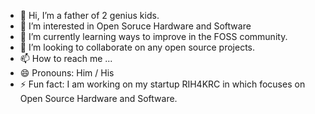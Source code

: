 - 👋 Hi, I’m a father of 2 genius kids.
- 👀 I’m interested in Open Soruce Hardware and Software 
- 🌱 I’m currently learning ways to improve in the FOSS community.
- 💞️ I’m looking to collaborate on any open source projects.
- 📫 How to reach me ...
- 😄 Pronouns: Him / His
- ⚡ Fun fact: I am working on my startup RIH4KRC in which focuses on Open Source Hardware and Software.

<!---
odotrih4krc/odotrih4krc is a ✨ special ✨ repository because its `README.md` (this file) appears on your GitHub profile.
You can click the Preview link to take a look at your changes.
--->
